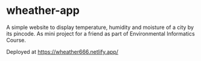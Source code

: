 # wheather-app

A simple website to display temperature, humidity and moisture of a city by its pincode.
As mini project for a friend as part of Environmental Informatics Course.

Deployed at https://wheather666.netlify.app/
